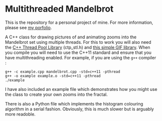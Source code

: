 # Multithreaded Mandelbrot

This is the repository for a personal project of mine. For more information, please see [my porfolio](https://tomchaplin.github.io/portfolio).

A C++ class for drawing pictures of and animating zooms into the Mandelbrot set using multiple threads. For this to work you will also need the [C++ Thread Pool Library](https://github.com/vit-vit/CTPL) (ctp_stl.h) and [this simple GIF library](https://github.com/ginsweater/gif-h). When you compile you will need to use the C++11 standard and ensure that you have multithreading enabled. For example, if you are using the <code>g++</code> compiler :

```
g++ -c example.cpp mandelbrot.cpp -std=c++11 -pthread
g++ -o example example.o -std=c++11 -pthread
./example
```

I have also included an example file which demonstrates how you might use the class to create your own zooms into the fractal.

There is also a Python file which implements the histogram colouring algorithm in a serial fashion. Obviously, this is much slower but is arguably more readoble.
